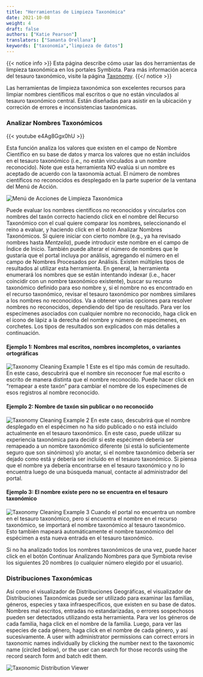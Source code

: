 ```yaml
---
title: "Herramientas de Limpieza Taxonómica"
date: 2021-10-08
weight: 4
draft: false
authors: ["Katie Pearson"]
translators: ["Samanta Orellana"]
keywords: ["taxonomía","limpieza de datos"]
---
```



{{< notice info >}}
  Esta página describe cómo usar las dos herramientas de limpieza taxonómica en los portales Symbiota. Para más información acerca del tesauro taxonómico, visite la página [Taxonomy](https://biokic.github.io/symbiota-docs/es/contribute/).
{{</ notice >}}

Las herramientas de limpieza taxonómica son excelentes recursos para limpiar nombres científicos mal escritos o que no están vinculados al tesauro taxonómico central. Están diseñadas para asistir en la ubicación y correción de errores e inconsistencias taxonómicas.

### Analizar Nombres Taxonómicos

{{< youtube e4Ag8Ggx0hU >}}

Esta función analiza los valores que existen en el campo de Nombre Científico en su base de datos y marca los valores que no están incluídos en el tesauro taxonómico (i.e., no están vinculados a un nombre reconocido). Note que esta herramienta NO evalúa si un nombre es aceptado de acuerdo con la taxonomía actual. El número de nombres científicos no reconocidos es desplegado en la parte superior de la ventana del Menú de Acción.

![Menú de Acciones de Limpieza Taxonómica](/symbiota-docs/images/taxonomycleaning.png)

Puede evaluar los nombres científicos no reconocidos y vincularlos con nombres del taxón correcto haciendo click en el nombre del Recurso Taxonómico con el cual quiere comparar los nombres, seleccionando el reino a evaluar, y haciendo click en el botón Analizar Nombres Taxonómicos. Si quiere iniciar con cierto nombre (e.g., ya ha revisado nombres hasta _Mentzelia_), puede introducir este nombre en el campo de Índice de Inicio. También puede alterar el número de nombres que le gustaría que el portal incluya por análisis, agregando el número en el campo de Nombres Procesados por Análisis.
Existen múltiples tipos de resultados al utilizar esta herramienta. En general, la herramienta enumerará los nombres que se están intentando indexar (i.e., hacer coincidir con un nombre taxonómico existente), buscar su recurso taxonómico definido para eso nombre y, si el nombre no es encontrado en el recurso taxonómico, revisar el tesauro taxonómico por nombres similares a los nombres no reconocidos. Va a obtener varias opciones para resolver nombres no reconocidos, dependiendo del tipo de resultado. Para ver los especímenes asociados con cualquier nombre no reconocido, haga click en el ícono de lápiz a la derecha del nombre y número de especímenes, en corchetes. Los tipos de resultados son explicados con más detalles a continuación.

#### Ejemplo 1: Nombres mal escritos, nombres incompletos, o variantes ortográficas

![Taxonomy Cleaning Example 1](/symbiota-docs/images/taxclean1.png)
Este es el tipo más común de resultado. En este caso, descubrirá que el nombre sin reconocer fue mal escrito o escrito de manera distinta que el nombre reconocido. Puede hacer click en “remapear a este taxón” para cambiar el nombre de los especímenes de esos registros al nombre reconocido.

#### Ejemplo 2: Nombre de taxón sin publicar o no reconocido

![Taxonomy Cleaning Example 2](/symbiota-docs/images/taxclean1.png)
En este caso, descubrirá que el nombre desplegado en el espécimen no ha sido publicado o no está incluido actualmente en el tesauro taxonómico. En este caso, puede utilizar su experiencia taxonómica para decidir si este espécimen debería ser remapeado a un nombre taxonómico diferente (si está lo suficientemente seguro que son sinónimos) y/o anotar, si el nombre taxonómico debería ser dejado como está y debería ser incluído en el tesauro taxonómico. Si piensa que el nombre ya debería encontrarse en el tesauro taxonómico y no lo encuentra luego de una búsqueda manual, contacte al administrador del portal.

#### Ejemplo 3: El nombre existe pero no se encuentra en el tesauro taxonómico

![Taxonomy Cleaning Example 3](/symbiota-docs/images/taxclean3.png)
Cuando el portal no encuentra un nombre en el tesauro taxonómico, pero sí encuentra el nombre en el recurso taxonómico, se importará el nombre taxonómico al tesauro taxonómico. Esto también mapeará automáticamente el nombre taxonómico del espécimen a esta nueva entrada en el tesauro taxonómico.

Si no ha analizado todos los nombres taxonómicos de una vez, puede hacer click en el botón Continuar Analizando Nombres para que Symbiota revise los siguientes 20 nombres (o cualquier número elegido por el usuario).

### Distribuciones Taxonómicas

Así como el visualizador de Distribuciones Geográficas, el visualizador de Distribuciones Taxonómicas puede ser utilizado para examinar las familias, géneros, especies y taxa infraespecíficos, que existen en su base de datos. Nombres mal escritos, entradas no estandarizadas, o errores sospechosos pueden ser detectados utilizando esta herramienta. Para ver los géneros de cada familia, haga click en el nombre de la familia. Luego, para ver las especies de cada género, haga click en el nombre de cada género, y así sucesivamente.
A user with administrator permissions can correct errors in taxonomic names individually by clicking the number next to the taxonomic name (circled below), or the user can search for those records using the record search form and batch edit them.

![Taxonomic Distribution Viewer](/symbiota-docs/images/taxonomycleanviewer.jpg)
